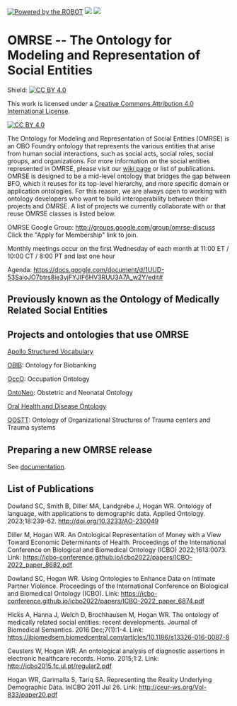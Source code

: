 [![Powered by the ROBOT](https://img.shields.io/static/v1?label=Powered%20by&message=ROBOT&color=green&style=flat)](http://robot.obolibrary.org/)
<a href="http://dashboard.obofoundry.org/dashboard/omrse/dashboard.html"><img src="https://img.shields.io/endpoint?url=https%3A%2F%2Fraw.githubusercontent.com%2FOBOFoundry%2Fobo-dash.github.io%2Fgh-pages%2Fdashboard%2Fomrse%2Fdashboard-qc-badge.json" /></a>
<a href="http://dashboard.obofoundry.org/dashboard/omrse/dashboard.html"><img src="https://img.shields.io/endpoint?url=https%3A%2F%2Fraw.githubusercontent.com%2FOBOFoundry%2Fobo-dash.github.io%2Fgh-pages%2Fdashboard%2Fomrse%2Fdashboard-score-badge.json" /></a>

# OMRSE -- The Ontology for Modeling and Representation of Social Entities

Shield: [![CC BY 4.0][cc-by-shield]][cc-by]

This work is licensed under a
[Creative Commons Attribution 4.0 International License][cc-by].

[![CC BY 4.0][cc-by-image]][cc-by]

[cc-by]: http://creativecommons.org/licenses/by/4.0/
[cc-by-image]: https://i.creativecommons.org/l/by/4.0/88x31.png
[cc-by-shield]: https://img.shields.io/badge/License-CC%20BY%204.0-lightgrey.svg

The Ontology for Modeling and Representation of Social Entities (OMRSE) is an OBO Foundry ontology that represents the various entities that arise from human social interactions, such as social acts, social roles, social groups, and organizations. For more information on the social entities represented in OMRSE, please visit our [wiki page](https://mcwdsi.github.io/OMRSE/modeling/Home/) or list of publications. OMRSE is designed to be a mid-level ontology that bridges the gap between BFO, which it reuses for its top-level hierarchy, and more specific domain or application ontologies. For this reason, we are always open to working with ontology developers who want to build interoperability between their projects and OMRSE. A list of projects we currently collaborate with or that reuse OMRSE classes is listed below.

OMRSE Google Group: http://groups.google.com/group/omrse-discuss Click the "Apply for Membership" link to join. 

Monthly meetings occur on the first Wednesday of each month at 11:00 ET / 10:00 CT / 8:00 PT and last one hour

Agenda: https://docs.google.com/document/d/1UUD-53SaioJO7btrs8ie3yjFYJIF6HV3RUU3A7A_w2Y/edit#

## Previously known as the Ontology of Medically Related Social Entities

## Projects and ontologies that use OMRSE

[Apollo Structured Vocabulary](https://github.com/ApolloDev)

[OBIB](https://github.com/biobanking/biobanking): Ontology for Biobanking

[OccO](https://github.com/Occupation-Ontology/OccO): Occupation Ontology

[OntoNeo](https://ontoneo.com/): Obstetric and Neonatal Ontology

[Oral Health and Disease Ontology](https://github.com/wdduncan/ohd-ontology)

[OOSTT](https://github.com/OOSTT/): Ontology of Organizational Structures of Trauma centers and Trauma systems

## Preparing a new OMRSE release

See [documentation](docs/ReleaseWorkflow.md).

## List of Publications

Dowland SC, Smith B, Diller MA, Landgrebe J, Hogan WR. Ontology of language, with applications to demographic data. Applied Ontology. 2023;18:239-62. http://doi.org/10.3233/AO-230049

Diller M, Hogan WR. An Ontological Representation of Money with a View Toward Economic Determinants of Health. Proceedings of the International Conference on Biological and Biomedical Ontology (ICBO) 2022;1613:0073. Link: https://icbo-conference.github.io/icbo2022/papers/ICBO-2022_paper_8682.pdf

Dowland SC, Hogan WR. Using Ontologies to Enhance Data on Intimate Partner Violence. Proceedings of the International Conference on Biological and Biomedical Ontology (ICBO). Link: https://icbo-conference.github.io/icbo2022/papers/ICBO-2022_paper_6874.pdf

Hicks A, Hanna J, Welch D, Brochhausen M, Hogan WR. The ontology of medically related social entities: recent developments. Journal of Biomedical Semantics. 2016 Dec;7(1):1-4. Link: https://jbiomedsem.biomedcentral.com/articles/10.1186/s13326-016-0087-8

Ceusters W, Hogan WR. An ontological analysis of diagnostic assertions in electronic healthcare records. Homo. 2015;1:2. Link: http://icbo2015.fc.ul.pt/regular2.pdf

Hogan WR, Garimalla S, Tariq SA. Representing the Reality Underlying Demographic Data. InICBO 2011 Jul 26. Link: http://ceur-ws.org/Vol-833/paper20.pdf

